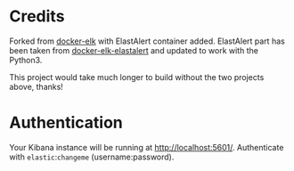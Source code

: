 # Credits

Forked from [docker-elk][1] with ElastAlert
container added. ElastAlert part has been taken from
[docker-elk-elastalert][2] and updated to work with the Python3.

This project would take much longer to build without the two projects above,
thanks!

# Authentication

Your Kibana instance will be running at [http://localhost:5601/][3]. Authenticate
with `elastic`:`changeme` (username:password).

[1]: https://github.com/deviantony/docker-elk
[2]: https://github.com/TehesFR/docker-elk-elastalert
[3]: http://localhost:5601/
